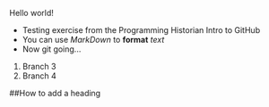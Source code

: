 Hello world!
* Testing exercise from the Programming Historian Intro to GitHub
* You can use *MarkDown* to **format** _text_
* Now git going...

1. Branch 3
2. Branch 4

##How to add a heading
